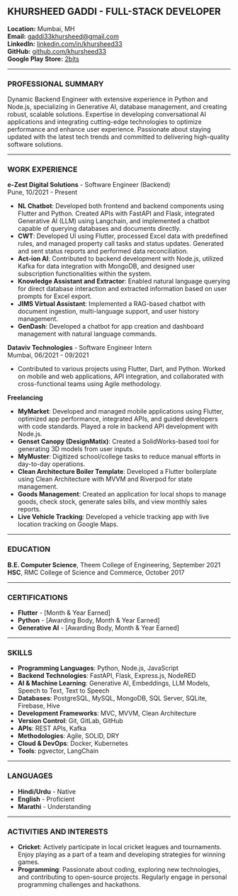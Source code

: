 ## KHURSHEED GADDI - FULL-STACK DEVELOPER 
**Location:** Mumbai, MH  
**Email:** [gaddi33khursheed@gmail.com](mailto:gaddi33khursheed@gmail.com)  
**LinkedIn:** [linkedin.com/in/khursheed33](https://linkedin.com/in/khursheed33)  
**GitHub:** [github.com/khursheed33](https://github.com/khursheed33)  
**Google Play Store:** [2bits](https://play.google.com/store/apps/developer?id=2bits)

---

### PROFESSIONAL SUMMARY

Dynamic Backend Engineer with extensive experience in Python and Node.js, specializing in Generative AI, database management, and creating robust, scalable solutions. Expertise in developing conversational AI applications and integrating cutting-edge technologies to optimize performance and enhance user experience. Passionate about staying updated with the latest tech trends and committed to delivering high-quality software solutions.

---

### WORK EXPERIENCE

**e-Zest Digital Solutions** - Software Engineer (Backend)  
Pune, 10/2021 - Present

- **NL Chatbot**: Developed both frontend and backend components using Flutter and Python. Created APIs with FastAPI and Flask, integrated Generative AI (LLM) using Langchain, and implemented a chatbot capable of querying databases and documents directly.
- **CWT**: Developed UI using Flutter, processed Excel data with predefined rules, and managed property call tasks and status updates. Generated and sent status reports and performed data reconciliation.
- **Act-ion AI**: Contributed to backend development with Node.js, utilized Kafka for data integration with MongoDB, and designed user subscription functionalities within the system.
- **Knowledge Assistant and Extractor**: Enabled natural language querying for direct database interaction and extracted information based on user prompts for Excel export.
- **JIMS Virtual Assistant**: Implemented a RAG-based chatbot with document ingestion, multi-language support, and user history management.
- **GenDash**: Developed a chatbot for app creation and dashboard management with natural language commands.

**Dataviv Technologies** - Software Engineer Intern  
Mumbai, 06/2021 - 09/2021

- Contributed to various projects using Flutter, Dart, and Python. Worked on mobile and web applications, API integration, and collaborated with cross-functional teams using Agile methodology.

**Freelancing**

- **MyMarket**: Developed and managed mobile applications using Flutter, optimized app performance, integrated APIs, and guided developers with code standards. Played a role in backend API development with Node.js.
- **Genset Canopy (DesignMatix)**: Created a SolidWorks-based tool for generating 3D models from user inputs.
- **MyMuster**: Digitized school/college tasks to reduce manual efforts in day-to-day operations.
- **Clean Architecture Boiler Template**: Developed a Flutter boilerplate using Clean Architecture with MVVM and Riverpod for state management.
- **Goods Management**: Created an application for local shops to manage goods, check stock, generate sales bills, and view monthly sales reports.
- **Live Vehicle Tracking**: Developed a vehicle tracking app with live location tracking on Google Maps.

---

### EDUCATION

**B.E. Computer Science**, Theem College of Engineering, September 2021  
**HSC**, RMC College of Science and Commerce, October 2017

---

### CERTIFICATIONS

- **Flutter** - [Month & Year Earned]
- **Python** - [Awarding Body, Month & Year Earned]
- **Generative AI** - [Awarding Body, Month & Year Earned]

---

### SKILLS

- **Programming Languages**: Python, Node.js, JavaScript
- **Backend Technologies**: FastAPI, Flask, Express.js, NodeRED
- **AI & Machine Learning**: Generative AI, Embeddings, LLM Models, Speech to Text, Text to Speech
- **Databases**: PostgreSQL, MySQL, MongoDB, SQL Server, SQLite, Firebase, Hive
- **Development Frameworks**: MVC, MVVM, Clean Architecture
- **Version Control**: Git, GitLab, GitHub
- **APIs**: REST APIs, Kafka
- **Methodologies**: Agile, SOLID, DRY
- **Cloud & DevOps**: Docker, Kubernetes
- **Tools**: pgvector, LangChain

---

### LANGUAGES

- **Hindi/Urdu** - Native
- **English** - Proficient
- **Marathi** - Understanding

---

### ACTIVITIES AND INTERESTS

- **Cricket**: Actively participate in local cricket leagues and tournaments. Enjoy playing as a part of a team and developing strategies for winning games.
- **Programming**: Passionate about coding, exploring new technologies, and contributing to open-source projects. Regularly engage in personal programming challenges and hackathons.

